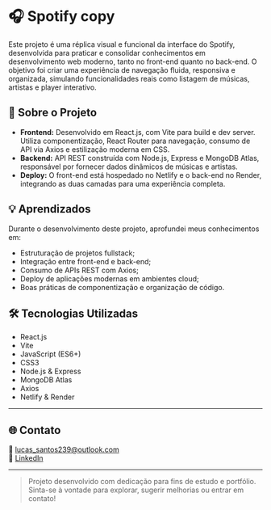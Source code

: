 # 🎧 Spotify copy

Este projeto é uma réplica visual e funcional da interface do Spotify, desenvolvida para praticar e consolidar conhecimentos em desenvolvimento web moderno, tanto no front-end quanto no back-end. O objetivo foi criar uma experiência de navegação fluida, responsiva e organizada, simulando funcionalidades reais como listagem de músicas, artistas e player interativo.

## 🚀 Sobre o Projeto

- **Frontend:** Desenvolvido em React.js, com Vite para build e dev server. Utiliza componentização, React Router para navegação, consumo de API via Axios e estilização moderna em CSS.
- **Backend:** API REST construída com Node.js, Express e MongoDB Atlas, responsável por fornecer dados dinâmicos de músicas e artistas.
- **Deploy:** O front-end está hospedado no Netlify e o back-end no Render, integrando as duas camadas para uma experiência completa.

## 💡 Aprendizados

Durante o desenvolvimento deste projeto, aprofundei meus conhecimentos em:
- Estruturação de projetos fullstack;
- Integração entre front-end e back-end;
- Consumo de APIs REST com Axios;
- Deploy de aplicações modernas em ambientes cloud;
- Boas práticas de componentização e organização de código.

## 🛠️ Tecnologias Utilizadas

- React.js
- Vite
- JavaScript (ES6+)
- CSS3
- Node.js & Express
- MongoDB Atlas
- Axios
- Netlify & Render

---

## 🌐 Contato

📧 [lucas_santos239@outlook.com](mailto:lucas_santos239@outlook.com)  
🔗 [LinkedIn](https://www.linkedin.com/in/lucas-hssrs/)

---

> Projeto desenvolvido com dedicação para fins de estudo e portfólio. Sinta-se à vontade para explorar, sugerir melhorias ou entrar em contato!
